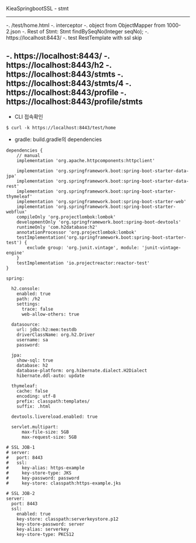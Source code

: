 KieaSpringbootSSL - stmt

---
-. /test/home.html
-. interceptor
-. object from ObjectMapper from 1000-2.json
-. Rest of Stmt: Stmt findBySeqNo(Integer seqNo);
-. https://localhost:8443/
-. test RestTemplate with ssl skip

-. https://localhost:8443/
-. https://localhost:8443/h2
-. https://localhost:8443/stmts
-. https://localhost:8443/stmts/4
-. https://localhost:8443/profile
-. https://localhost:8443/profile/stmts
---

- CLI 접속확인
```
$ curl -k https://localhost:8443/test/home
```

- gradle: build.gradle의 dependencies
```
dependencies {
	// manual
	implementation 'org.apache.httpcomponents:httpclient'

	implementation 'org.springframework.boot:spring-boot-starter-data-jpa'
	implementation 'org.springframework.boot:spring-boot-starter-data-rest'
	implementation 'org.springframework.boot:spring-boot-starter-thymeleaf'
	implementation 'org.springframework.boot:spring-boot-starter-web'
	implementation 'org.springframework.boot:spring-boot-starter-webflux'
	compileOnly 'org.projectlombok:lombok'
	developmentOnly 'org.springframework.boot:spring-boot-devtools'
	runtimeOnly 'com.h2database:h2'
	annotationProcessor 'org.projectlombok:lombok'
	testImplementation('org.springframework.boot:spring-boot-starter-test') {
		exclude group: 'org.junit.vintage', module: 'junit-vintage-engine'
	}
	testImplementation 'io.projectreactor:reactor-test'
}

```

```
spring:

  h2.console:
    enabled: true
    path: /h2
    settings:
      trace: false
      web-allow-others: true
  
  datasource:
    url: jdbc:h2:mem:testdb
    driverClassName: org.h2.Driver
    username: sa
    password:
  
  jpa:
    show-sql: true
    database: h2
    database-platform: org.hibernate.dialect.H2Dialect
    hibernate.ddl-auto: update
  
  thymeleaf:
    cache: false
    encoding: utf-8
    prefix: classpath:templates/
    suffix: .html
  
  devtools.livereload.enabled: true

  servlet.multipart:
      max-file-size: 5GB
      max-request-size: 5GB

# SSL JOB-1
# server:
#   port: 8443
#   ssl:
#     key-alias: https-example
#     key-store-type: JKS
#     key-password: password
#     key-store: classpath:https-example.jks

# SSL JOB-2
server:
  port: 8443
  ssl:
    enabled: true
    key-store: classpath:serverkeystore.p12
    key-store-password: server
    key-alias: serverkey
    key-store-type: PKCS12

```




